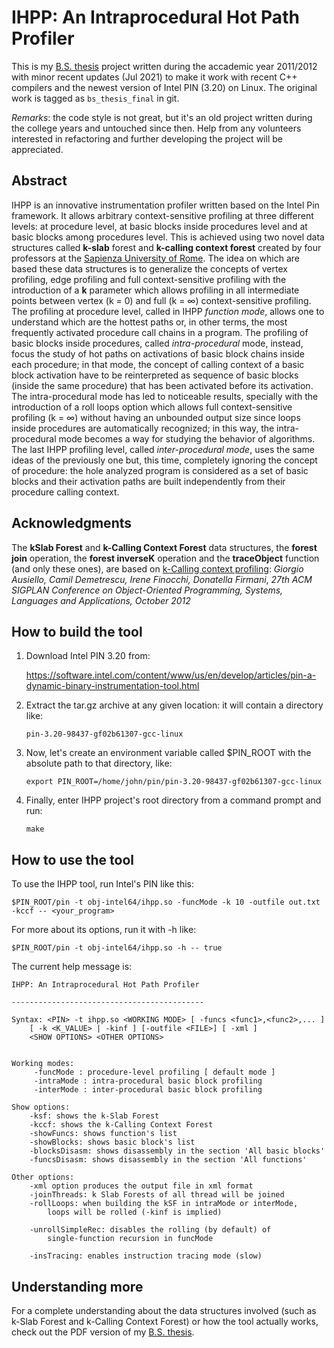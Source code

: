 
# IHPP: An Intraprocedural Hot Path Profiler
This is my [B.S. thesis] project written during the accademic year 2011/2012 with minor
recent updates (Jul 2021) to make it work with recent C++ compilers and the newest
version of Intel PIN (3.20) on Linux. The original work is tagged as `bs_thesis_final`
in git. <br />

*Remarks*: the code style is not great, but it's an old project written during the
college years and untouched since then. Help from any volunteers interested in
refactoring and further developing the project will be appreciated.

## Abstract
IHPP is an innovative instrumentation profiler written based on the Intel Pin framework.
It allows arbitrary context-sensitive profiling at three different levels: at procedure
level, at basic blocks inside procedures level and at basic blocks among procedures level.
This is achieved using two novel data structures called **k-slab** forest and
**k-calling context forest** created by four professors at the [Sapienza University of Rome].
The idea on which are based these data structures is to generalize the concepts of vertex
profiling, edge profiling and full context-sensitive profiling with the introduction of
a **k** parameter which allows profiling in all intermediate points between vertex (k = 0)
and full (k = ∞) context-sensitive profiling. The profiling at procedure level, called in
IHPP *function mode*, allows one to understand which are the hottest paths or, in other terms,
the most frequently activated procedure call chains in a program. The profiling of basic blocks
inside procedures, called *intra-procedural* mode, instead, focus the study of hot paths
on activations of basic block chains inside each procedure; in that mode, the concept of
calling context of a basic block activation have to be reinterpreted as sequence of basic
blocks (inside the same procedure) that has been activated before its activation. The
intra-procedural mode has led to noticeable results, specially with the introduction of
a roll loops option which allows full context-sensitive profiling (k = ∞) without having
an unbounded output size since loops inside procedures are automatically recognized;
in this way, the intra-procedural mode becomes a way for studying the behavior of
algorithms. The last IHPP profiling level, called *inter-procedural mode*, uses the same
ideas of the previously one but, this time, completely ignoring the concept of procedure:
the hole analyzed program is considered as a set of basic blocks and their activation
paths are built independently from their procedure calling context.

[Sapienza University of Rome]: https://www.uniroma1.it/

## Acknowledgments

The **kSlab Forest** and **k-Calling Context Forest** data structures, the **forest join** operation,
the **forest inverseK** operation and the **traceObject** function (and only these ones),
are based on [k-Calling context profiling]:
*Giorgio Ausiello, Camil Demetrescu, Irene Finocchi, Donatella Firmani*,
*27th ACM SIGPLAN Conference on Object-Oriented*
*Programming, Systems, Languages and Applications, October 2012*

[k-Calling context profiling]: https://dl.acm.org/doi/10.1145/2398857.2384679

How to build the tool
-----------------------

1. Download Intel PIN 3.20 from:

    https://software.intel.com/content/www/us/en/develop/articles/pin-a-dynamic-binary-instrumentation-tool.html

2. Extract the tar.gz archive at any given location: it will contain a directory like:
    ```
    pin-3.20-98437-gf02b61307-gcc-linux
    ```

3. Now, let's create an environment variable called $PIN_ROOT with the absolute path to that directory, like:
    ```
    export PIN_ROOT=/home/john/pin/pin-3.20-98437-gf02b61307-gcc-linux
    ```

4. Finally, enter IHPP project's root directory from a command prompt and run:
    ```
    make
    ```


How to use the tool
-----------------------

To use the IHPP tool, run Intel's PIN like this:

```
$PIN_ROOT/pin -t obj-intel64/ihpp.so -funcMode -k 10 -outfile out.txt -kccf -- <your_program>
```

For more about its options, run it with -h like:

```
$PIN_ROOT/pin -t obj-intel64/ihpp.so -h -- true
```

The current help message is:

```
IHPP: An Intraprocedural Hot Path Profiler

-------------------------------------------

Syntax: <PIN> -t ihpp.so <WORKING MODE> [ -funcs <func1>,<func2>,... ]
	[ -k <K_VALUE> | -kinf ] [-outfile <FILE>] [ -xml ]
	<SHOW OPTIONS> <OTHER OPTIONS>


Working modes:
	 -funcMode : procedure-level profiling [ default mode ]
	 -intraMode : intra-procedural basic block profiling
	 -interMode : inter-procedural basic block profiling

Show options:
	-ksf: shows the k-Slab Forest
	-kccf: shows the k-Calling Context Forest
	-showFuncs: shows function's list
	-showBlocks: shows basic block's list
	-blocksDisasm: shows disassembly in the section 'All basic blocks'
	-funcsDisasm: shows disassembly in the section 'All functions'

Other options:
	-xml option produces the output file in xml format
	-joinThreads: k Slab Forests of all thread will be joined
	-rollLoops: when building the kSF in intraMode or interMode,
		loops will be rolled (-kinf is implied)

	-unrollSimpleRec: disables the rolling (by default) of
		single-function recursion in funcMode

	-insTracing: enables instruction tracing mode (slow)
```

Understanding more
-------------------

For a complete understanding about the data structures involved (such as
k-Slab Forest and k-Calling Context Forest) or how the tool actually works,
check out the PDF version of my [B.S. thesis].

[B.S. thesis]: https://github.com/vvaltchev/ihpp/blob/master/doc/bs_thesis.pdf
